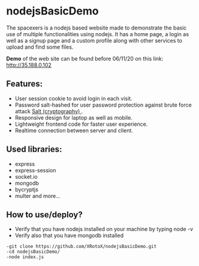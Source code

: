 # nodejsBasicDemo

The spacexers is a nodejs based website made to demonstrate the basic use of multiple functionalities using nodejs. It has a home page, a login as well as a signup page and a custom profile along with other services to upload and find some files.

**Demo** of the web site can be found before 06/11/20 on this link:
http://35.188.0.102


## Features:
- User session cookie to avoid login in each visit.
- Password salt-hashed for user password protection against brute force attack [Salt (cryptography)
](https://en.wikipedia.org/wiki/Salt_(cryptography)).
- Responsive design for laptop as well as mobile.
- Lightweight frontend code for faster user experience.
- Realtime connection between server and client.

## Used libraries:
- express
- express-session
- socket.io
- mongodb
- bycryptjs
- multer
and more...

## How to use/deploy?

- Verify that you have nodejs installed on your machine by typing node -v 
- Verify also that you have mongodb installed
```linux
-git clone https://github.com/XRotoX/nodejsBasicDemo.git
-cd nodejsBasicDemo/
-node index.js
```
